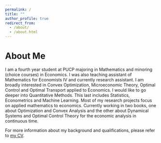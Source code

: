 ```yaml
---
permalink: /
title: ""
author_profile: true
redirect_from: 
  - /about/
  - /about.html
---
```


About Me
======

I am a fourth year student at PUCP majoring in Mathematics and minoring (choice courses) in Economics. I was also teaching assistant of Mathematics for Economists IV and currently research assistant. I am broadly interested in Convex Optimization, Microeconomic Theory, Optimal Control and Optimal Transport applied to Economics. I would like to go deeper into Quantitative Methods. This last includes Statistics, Econometrics and Machine Learning. Most of my research projects focus on applied mathematics to economics. Currently working in two books, one about Optimization and Convex Analysis and the other about Dynamical Systems and Optimal Control Theory for the economic analysis in continuous time.

For more information about my background and qualifications, please refer to [my CV](https://MarceloGallardoB.github.io/files/CV.pdf).
